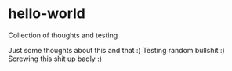 # hello-world
Collection of thoughts and testing

Just some thoughts about this and that :)
Testing random bullshit :)
Screwing this shit up badly :)
